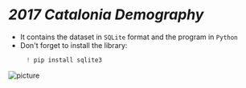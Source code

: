 # *2017 Catalonia Demography*
- It contains the dataset in `SQLite`  format and the program in `Python`
- Don't forget to install the library:
```Python
     ! pip install sqlite3
   ```  
![picture](C:/Users/juand/Documents/Fotos/Presentacion.jpg)
